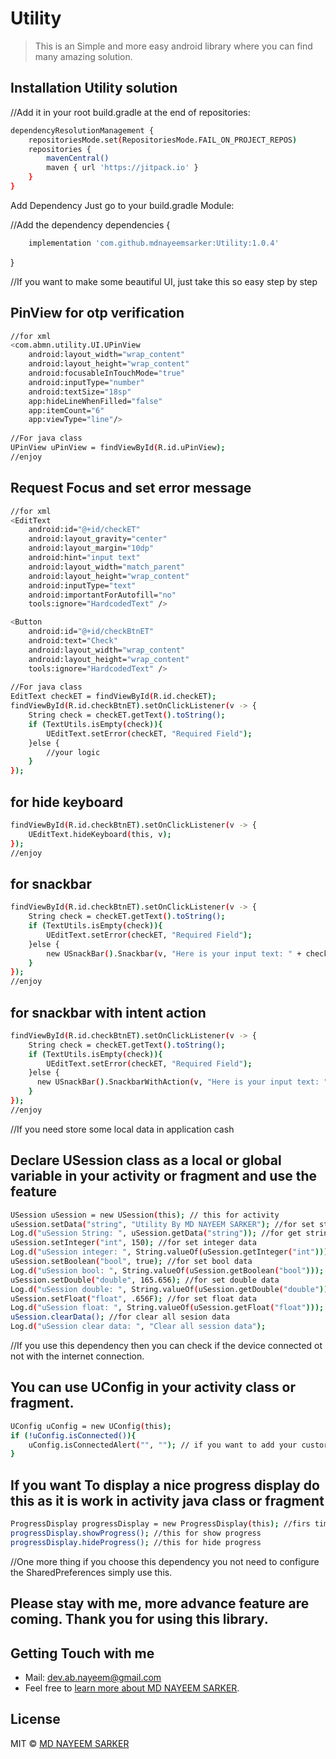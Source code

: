 # Utility
> This is an Simple and more easy android library where you can find many amazing solution. 

## Installation Utility solution

//Add it in your root build.gradle at the end of repositories:

```bash
dependencyResolutionManagement {
	repositoriesMode.set(RepositoriesMode.FAIL_ON_PROJECT_REPOS)
	repositories {
		mavenCentral()
		maven { url 'https://jitpack.io' }
	}
}
```

Add Dependency Just go to your build.gradle Module:

//Add the dependency
dependencies {
```bash
	implementation 'com.github.mdnayeemsarker:Utility:1.0.4'
```
}

//If you want to make some beautiful UI, just take this so easy step by step  
## PinView for otp verification
```bash
//for xml
<com.abmn.utility.UI.UPinView
    android:layout_width="wrap_content"
    android:layout_height="wrap_content"
    android:focusableInTouchMode="true"
    android:inputType="number"
    android:textSize="18sp"
    app:hideLineWhenFilled="false"
    app:itemCount="6"
    app:viewType="line"/>
    
//For java class
UPinView uPinView = findViewById(R.id.uPinView);
//enjoy
```

## Request Focus and set error message
```bash
//for xml
<EditText
    android:id="@+id/checkET"
    android:layout_gravity="center"
    android:layout_margin="10dp"
    android:hint="input text"
    android:layout_width="match_parent"
    android:layout_height="wrap_content"
    android:inputType="text"
    android:importantForAutofill="no"
    tools:ignore="HardcodedText" />

<Button
    android:id="@+id/checkBtnET"
    android:text="Check"
    android:layout_width="wrap_content"
    android:layout_height="wrap_content"
    tools:ignore="HardcodedText" />
        
//For java class
EditText checkET = findViewById(R.id.checkET);
findViewById(R.id.checkBtnET).setOnClickListener(v -> {
    String check = checkET.getText().toString();
    if (TextUtils.isEmpty(check)){
        UEditText.setError(checkET, "Required Field");
    }else {
        //your logic
    }
});
```
## for hide keyboard
```bash
findViewById(R.id.checkBtnET).setOnClickListener(v -> {
    UEditText.hideKeyboard(this, v);
});
//enjoy

```

## for snackbar
```bash
findViewById(R.id.checkBtnET).setOnClickListener(v -> {
    String check = checkET.getText().toString();
    if (TextUtils.isEmpty(check)){
        UEditText.setError(checkET, "Required Field");
    }else {
        new USnackBar().Snackbar(v, "Here is your input text: " + check);
    }
});
//enjoy
```
## for snackbar with intent action
```bash
findViewById(R.id.checkBtnET).setOnClickListener(v -> {
    String check = checkET.getText().toString();
    if (TextUtils.isEmpty(check)){
        UEditText.setError(checkET, "Required Field");
    }else {
      new USnackBar().SnackbarWithAction(v, "Here is your input text: " + check, "Go", this, CheckActivity.class);
    }
});
//enjoy
```

//If you need store some local data in application cash
## Declare USession class as a local or global variable in your activity or fragment and use the feature
```bash
USession uSession = new USession(this); // this for activity
uSession.setData("string", "Utility By MD NAYEEM SARKER"); //for set string data
Log.d("uSession String: ", uSession.getData("string")); //for get string data
uSession.setInteger("int", 150); //for set integer data
Log.d("uSession integer: ", String.valueOf(uSession.getInteger("int"))); //for get integer data
uSession.setBoolean("bool", true); //for set bool data
Log.d("uSession bool: ", String.valueOf(uSession.getBoolean("bool"))); //for get bool data
uSession.setDouble("double", 165.656); //for set double data
Log.d("uSession double: ", String.valueOf(uSession.getDouble("double"))); //for get double data
uSession.setFloat("float", .656F); //for set float data
Log.d("uSession float: ", String.valueOf(uSession.getFloat("float"))); //for get float data
uSession.clearData(); //for clear all sesion data
Log.d("uSession clear data: ", "Clear all session data");
```

//If you use this dependency then you can check if the device connected ot not with the internet connection.

## You can use UConfig in your activity class or fragment.
```bash
UConfig uConfig = new UConfig(this);
if (!uConfig.isConnected()){
    uConfig.isConnectedAlert("", ""); // if you want to add your custorm alert title and message give the value otherwise show default
}
```
## If you want To display a nice progress display do this as it is work in activity java class or fragment
```bash
ProgressDisplay progressDisplay = new ProgressDisplay(this); //firs timeinit this and then
progressDisplay.showProgress(); //this for show progress
progressDisplay.hideProgress(); //this for hide progress
```

//One more thing if you choose this dependency you not need to configure the SharedPreferences
simply use this.

## Please stay with me, more advance feature are coming. Thank you for using this library. 

## Getting Touch with me

 * Mail: dev.ab.nayeem@gmail.com
 * Feel free to [learn more about MD NAYEEM SARKER](https://github.com/mdnayeemsarker).

## License

MIT © [MD NAYEEM SARKER](https://github.com/mdnayeemsarker)
